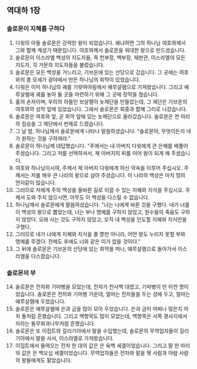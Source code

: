 ## 역대하 1장

### 솔로몬이 지혜를 구하다
1. 다윗의 아들 솔로몬은 강력한 왕이 되었습니다. 왜냐하면 그의 하나님 여호와께서 그와 함께 계셨기 때문입니다. 여호와께서 솔로몬을 위대한 왕으로 만드셨습니다.
2. 솔로몬이 이스라엘 백성의 지도자들, 즉 천부장, 백부장, 재판관, 이스라엘의 모든 지도자, 각 가문의 지도자들을 불렀습니다.
3. 솔로몬은 모든 백성을 거느리고, 기브온에 있는 산당으로 갔습니다. 그 곳에는 여호와의 종 모세가 광야에서 만든 하나님의 회막이 있었습니다.
4. 다윗은 이미 하나님의 궤를 기럇여아림에서 예루살렘으로 가져왔습니다. 그리고 예루살렘에 궤를 놓아 둘 곳을 마련하기 위해 그 곳에 장막을 쳤습니다.
5. 훌의 손자이며, 우리의 아들인 브살렐이 놋제단을 만들었는데, 그 제단은 기브온의 여호와의 성막 앞에 있었습니다. 그래서 솔로몬은 회중과 함께 그리로 나갔습니다.
6. 솔로몬은 여호와 앞, 곧 회막 앞에 있는 놋제단으로 올라갔습니다. 솔로몬은 천 마리의 짐승을 그 제단에서 번제로 드렸습니다.
7. 그 날 밤, 하나님께서 솔로몬에게 나타나 말씀하셨습니다. "솔로몬아, 무엇이든지 네가 원하는 것을 구하여라."
8. 솔로몬이 하나님께 대답했습니다. "주께서는 내 아버지 다윗에게 큰 은혜를 베풀어 주셨습니다. 그리고 저를 선택하셔서, 제 아버지의 뒤를 이어 왕이 되게 해 주셨습니다.
9. 여호와 하나님이시여, 주께서 제 아버지 다윗에게 하신 약속을 이루어 주십시오. 주께서는 저를 매우 큰 나라의 왕으로 삼아 주셨습니다. 이 나라의 백성은 마치 땅의 먼지같이 많습니다.
10. 그러므로 저에게 주의 백성을 올바른 길로 이끌 수 있는 지혜와 지식을 주십시오. 주께서 도와 주지 않으시면, 아무도 이 백성을 다스릴 수 없습니다.
11. 하나님께서 솔로몬에게 말씀하셨습니다. "너는 나에게 바른 것을 구했다. 내가 너를 이 백성의 왕으로 뽑았는데, 너는 부나 명예를 구하지 않았고, 원수들의 죽음도 구하지 않았다. 오래 사는 것도 구하지 않았고, 오직 내 백성을 인도할 지혜와 지식만을 구했다.
12. 그러므로 내가 너에게 지혜와 지식을 줄 뿐만 아니라, 어떤 왕도 누리지 못할 부와 명예를 주겠다. 전에도 후에도 너와 같은 이가 없을 것이다."
13. 그 뒤에 솔로몬은 기브온의 산당에 있는 회막을 떠나, 예루살렘으로 돌아가서 이스라엘을 다스렸습니다.
### 솔로몬의 부
14. 솔로몬은 전차와 기마병을 모았는데, 전차가 천사백 대였고, 기마병이 만 이천 명이었습니다. 솔로몬은 전차와 기마병 가운데, 얼마는 전차들을 두는 성에 두고, 얼마는 예루살렘에 두었습니다.
15. 솔로몬은 예루살렘에 은과 금을 많이 모아 두었습니다. 은과 금이 어찌나 많은지 마치 돌처럼 흔했습니다. 그리고 백향목도 많이 모았는데, 백향목은 서쪽 경사지에서 자라는 돌무화과나무처럼 흔했습니다.
16. 솔로몬은 또 이집트와 길리기아에서 말을 수입했는데, 솔로몬의 무역업자들이 길리기아에서 말을 사서, 이스라엘로 가져왔습니다.
17. 이집트에서 들여오는 전차 한 대의 값은 은 육백 세겔이었습니다. 그리고 말 한 마리의 값은 은 백오십 세겔이었습니다. 무역업자들은 전차와 말을 헷 사람과 아람 사람의 왕들에게도 팔았습니다.